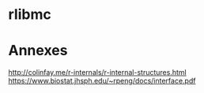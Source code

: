 # rlibmc



# Annexes
http://colinfay.me/r-internals/r-internal-structures.html
https://www.biostat.jhsph.edu/~rpeng/docs/interface.pdf
